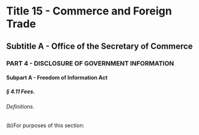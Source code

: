 
# Title 15 - Commerce and Foreign Trade
## Subtitle A - Office of the Secretary of Commerce
### PART 4 - DISCLOSURE OF GOVERNMENT INFORMATION
#### Subpart A - Freedom of Information Act
##### § 4.11 Fees.
###### Definitions.

(b)For purposes of this section:
